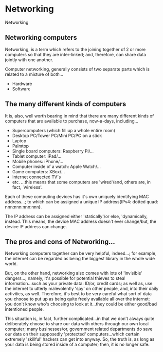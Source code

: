 # Networking
Networking

## Networking computers

Networking, is a term which refers to the joining together of 2 or more computers so that they are inter-linked; and, therefore, can share data jointly with one another.

Computer networking, generally consists of two separate parts which is related to a mixture of both...
- Hardware
- Software

## The many different kinds of computers

It is, also, well worth bearing in mind that there are many different kinds of computers that are available to purchase, now-a-days, including...
- Supercomputers (which fill up a whole entire room)
- Desktop PC/Tower PC/Mini PC/PC on a stick
- Laptop
- Palmtop
- Single board computers: Raspberry Pi/...
- Tablet computer: iPad/...
- Mobile phones: iPhone/...
- Computer inside of a watch: Apple Watch/...
- Game computers: XBox/...
- Internet connected TV's
- etc.
...this means that some computers are 'wired'/and, others are, in fact, 'wireless'.

Each of these computing devices has it's own uniquely identifying MAC address...; to which can be assigned a unique IP address(IPv4: dotted quad: nnn:nnn:nnn:nnn). 

The IP address can be assigned either 'statically'/or else, 'dynamically, instead. This means, the device MAC address doesn't ever change/but, the device IP address can change.

## The pros and cons of Networking...

Networking computers together can be very helpful, indeed...; for example, the internet can be regarded as being the biggest library in the whole wide world.

But, on the other hand, networking also comes with lots of 'invisible' dangers...; namely, it's possible for potential thieves to steal information...such as your private data: ID/or, credit cards; as well as, use the internet to utterly malevolently 'spy' on other people, and, into their daily activities, as well. Therefore, it's best to be very careful what sort of data you choose to put up as being quite freely available all over the internet; you don't know who's choosing to look at it...they could be either good/bad intentioned people. 

This situation is, in fact, further complicated...in that we don't always quite deliberately choose to share our data with others through our own local computer; many businesses/or, government related departments do save our data on their supposedly 'protected' computers...which certain extremely 'skillful' hackers can get into anyway. So, the truth is, as long as your data is being stored inside of a computer; then, it is no longer safe. 
